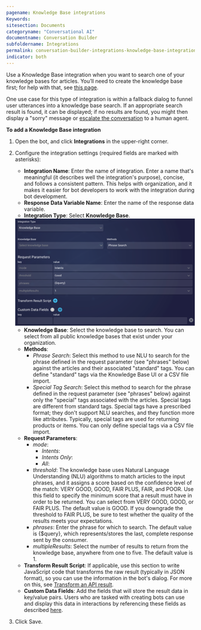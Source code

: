 ```yaml
---
pagename: Knowledge Base integrations
Keywords:
sitesection: Documents
categoryname: "Conversational AI"
documentname: Conversation Builder
subfoldername: Integrations
permalink: conversation-builder-integrations-knowledge-base-integrations.html
indicator: both
---
```


Use a Knowledge Base integration when you want to search one of your knowledge bases for articles. You’ll need to create the knowledge base first; for help with that, see [this page](knowledge-base-overview.html).

One use case for this type of integration is within a fallback dialog to funnel user utterances into a knowledge base search. If an appropriate search result is found, it can be displayed; if no results are found, you might then display a "sorry" message or [escalate the conversation](conversation-builder-integrations-liveperson-agent-escalation-integrations.html) to a human agent.

**To add a Knowledge Base integration**

1. Open the bot, and click **Integrations** in the upper-right corner.
2. Configure the integration settings (required fields are marked with asterisks):
    - **Integration Name**: Enter the name of integration. Enter a name that's meaningful (it describes well the integration's purpose), concise, and follows a consistent pattern. This helps with organization, and it makes it easier for bot developers to work with the integration during bot development.
    - **Response Data Variable Name**: Enter the name of the response data variable.
    - **Integration Type**: Select **Knowledge Base**.
    
    <img class="fancyimage" style="width:600px" src="img/ConvoBuilder/integrations_kb.png">
    
    - **Knowledge Base**: Select the knowledge base to search. You can select from all public knowledge bases that exist under your organization.
    - **Methods**:
        - *Phrase Search*: Select this method to use NLU to search for the phrase defined in the request parameter (see "phrases" below) against the articles and their associated "standard" tags. You can define "standard" tags via the Knowledge Base UI or a CSV file import.
        - *Special Tag Search*: Select this method to search for the phrase defined in the request parameter (see "phrases" below) against only the "special" tags associated with the articles. Special tags are different from standard tags. Special tags have a prescribed format; they don't support NLU searches, and they function more like attributes. Typically, special tags are used for returning products or items. You can only define special tags via a CSV file import.
    - **Request Parameters**:
        - *mode*: 
            - *Intents*: 
            - *Intents Only*: 
            - *All*: 
        - *threshold*: The knowledge base uses Natural Language Understanding (NLU) algorithms to match articles to the input phrases, and it assigns a score based on the confidence level of the match: VERY GOOD, GOOD, FAIR PLUS, FAIR, and POOR. Use this field to specify the minimum score that a result must have in order to be returned. You can select from VERY GOOD, GOOD, or FAIR PLUS. The default value is GOOD. If you downgrade the threshold to FAIR PLUS, be sure to test whether the quality of the results meets your expectations.
        - *phrases*:   Enter the phrase for which to search. The default value is {$query}, which represents/stores the last, complete response sent by the consumer.
        - *multipleResults*: Select the number of results to return from the knowledge base, anywhere from one to five. The default value is 1.
    - **Transform Result Script**: If applicable, use this section to write JavaScript code that transforms the raw result (typically in JSON format), so you can use the information in the bot's dialog. For more on this, see [Transform an API result](conversation-builder-integrations-integration-basics.html#transform-an-api-result).
    - **Custom Data Fields**: Add the fields that will store the result data in key/value pairs. Users who are tasked with creating bots can use and display this data in interactions by referencing these fields as described [here](conversation-builder-interactions-interaction-basics.html#display-variables-in-interactions).
3. Click Save.
